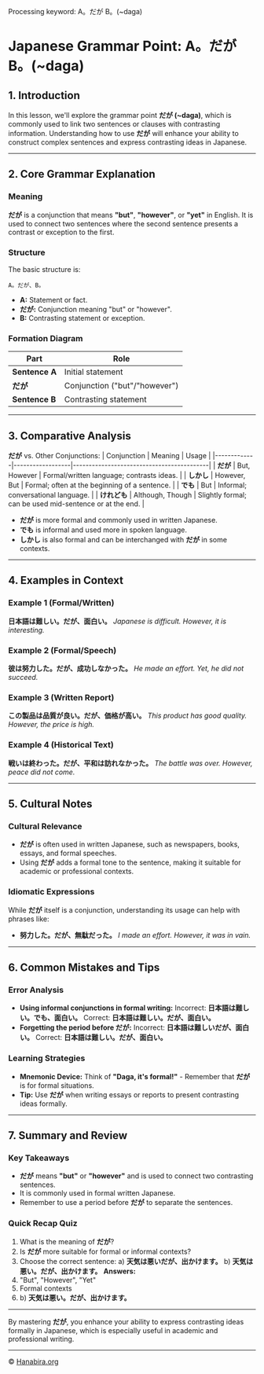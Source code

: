 Processing keyword: A。だが B。(~daga)
# Japanese Grammar Point: A。だが B。(~daga)

## 1. Introduction
In this lesson, we'll explore the grammar point **だが (~daga)**, which is commonly used to link two sentences or clauses with contrasting information. Understanding how to use **だが** will enhance your ability to construct complex sentences and express contrasting ideas in Japanese.

---
## 2. Core Grammar Explanation
### Meaning
**だが** is a conjunction that means **"but"**, **"however"**, or **"yet"** in English. It is used to connect two sentences where the second sentence presents a contrast or exception to the first.
### Structure
The basic structure is:
```
A。だが、B。
```
- **A:** Statement or fact.
- **だが:** Conjunction meaning "but" or "however".
- **B:** Contrasting statement or exception.
### Formation Diagram
| Part          | Role                      |
|---------------|---------------------------|
| **Sentence A** | Initial statement          |
| **だが**       | Conjunction ("but"/"however") |
| **Sentence B** | Contrasting statement       |
---
## 3. Comparative Analysis
**だが** vs. Other Conjunctions:
| Conjunction | Meaning          | Usage                                     |
|-------------|------------------|-------------------------------------------|
| **だが**     | But, However     | Formal/written language; contrasts ideas.  |
| **しかし**   | However, But     | Formal; often at the beginning of a sentence. |
| **でも**     | But              | Informal; conversational language.         |
| **けれども** | Although, Though | Slightly formal; can be used mid-sentence or at the end. |
- **だが** is more formal and commonly used in written Japanese.
- **でも** is informal and used more in spoken language.
- **しかし** is also formal and can be interchanged with **だが** in some contexts.
---
## 4. Examples in Context
### Example 1 (Formal/Written)
**日本語は難しい。だが、面白い。**
*Japanese is difficult. However, it is interesting.*
### Example 2 (Formal/Speech)
**彼は努力した。だが、成功しなかった。**
*He made an effort. Yet, he did not succeed.*
### Example 3 (Written Report)
**この製品は品質が良い。だが、価格が高い。**
*This product has good quality. However, the price is high.*
### Example 4 (Historical Text)
**戦いは終わった。だが、平和は訪れなかった。**
*The battle was over. However, peace did not come.*

---
## 5. Cultural Notes
### Cultural Relevance
- **だが** is often used in written Japanese, such as newspapers, books, essays, and formal speeches.
- Using **だが** adds a formal tone to the sentence, making it suitable for academic or professional contexts.
### Idiomatic Expressions
While **だが** itself is a conjunction, understanding its usage can help with phrases like:
- **努力した。だが、無駄だった。**
  *I made an effort. However, it was in vain.*

---
## 6. Common Mistakes and Tips
### Error Analysis
- **Using informal conjunctions in formal writing:**
  Incorrect: **日本語は難しい。でも、面白い。**
  Correct: **日本語は難しい。だが、面白い。**
- **Forgetting the period before だが:**
  Incorrect: **日本語は難しいだが、面白い。**
  Correct: **日本語は難しい。だが、面白い。**
### Learning Strategies
- **Mnemonic Device:**
  Think of **"Daga, it's formal!"** - Remember that **だが** is for formal situations.
- **Tip:**
  Use **だが** when writing essays or reports to present contrasting ideas formally.
---
## 7. Summary and Review
### Key Takeaways
- **だが** means **"but"** or **"however"** and is used to connect two contrasting sentences.
- It is commonly used in formal written Japanese.
- Remember to use a period before **だが** to separate the sentences.
### Quick Recap Quiz
1. What is the meaning of **だが**?
2. Is **だが** more suitable for formal or informal contexts?
3. Choose the correct sentence:
   a) **天気は悪いだが、出かけます。**
   b) **天気は悪い。だが、出かけます。**
**Answers:**
1. "But", "However", "Yet"
2. Formal contexts
3. b) **天気は悪い。だが、出かけます。**
---
By mastering **だが**, you enhance your ability to express contrasting ideas formally in Japanese, which is especially useful in academic and professional writing.


---

© [Hanabira.org](https://hanabira.org)
